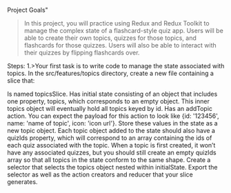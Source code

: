 Project Goals"
>In this project, you will practice using Redux and Redux Toolkit to manage the complex state of a flashcard-style quiz app. Users will be able to create their own topics, quizzes for those topics, and flashcards for those quizzes. Users will also be able to interact with their quizzes by flipping flashcards over.


Steps:
1.>Your first task is to write code to manage the state associated with topics. In the src/features/topics directory, create a new file containing a slice that:

Is named topicsSlice.
Has initial state consisting of an object that includes one property, topics, which corresponds to an empty object. This inner topics object will eventually hold all topics keyed by id.
Has an addTopic action. You can expect the payload for this action to look like {id: '123456', name: 'name of topic', icon: 'icon url'}. Store these values in the state as a new topic object.
Each topic object added to the state should also have a quizIds property, which will correspond to an array containing the ids of each quiz associated with the topic. When a topic is first created, it won’t have any associated quizzes, but you should still create an empty quizIds array so that all topics in the state conform to the same shape.
Create a selector that selects the topics object nested within initialState.
Export the selector as well as the action creators and reducer that your slice generates.